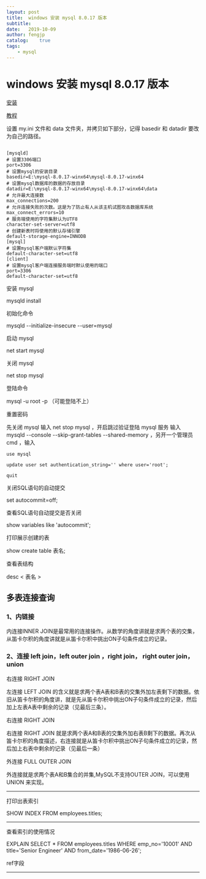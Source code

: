 ```yaml
---
layout: post
title:  windows 安装 mysql 8.0.17 版本
subtitle:   
date:   2019-10-09
author: fengjp
catalog:    true
tags:
    - mysql
---
```


#   windows 安装 mysql 8.0.17 版本

[安装](https://dev.mysql.com/downloads/mysql/)

[教程](https://www.cnblogs.com/yfb918/p/11578156.html)

设置 my.ini 文件和 data 文件夹，并拷贝如下部分，记得 basedir 和 datadir 要改为自己的路径。

```

[mysqld]
# 设置3306端口
port=3306
# 设置mysql的安装目录
basedir=E:\mysql-8.0.17-winx64\mysql-8.0.17-winx64
# 设置mysql数据库的数据的存放目录
datadir=E:\mysql-8.0.17-winx64\mysql-8.0.17-winx64\data
# 允许最大连接数
max_connections=200
# 允许连接失败的次数。这是为了防止有人从该主机试图攻击数据库系统
max_connect_errors=10
# 服务端使用的字符集默认为UTF8
character-set-server=utf8
# 创建新表时将使用的默认存储引擎
default-storage-engine=INNODB
[mysql]
# 设置mysql客户端默认字符集
default-character-set=utf8
[client]
# 设置mysql客户端连接服务端时默认使用的端口
port=3306
default-character-set=utf8

```

安装 mysql

mysqld install

初始化命令

mysqld --initialize-insecure --user=mysql

启动 mysql

net start mysql

关闭 mysql

net stop mysql

登陆命令

mysql -u root -p （可能登陆不上）

重置密码

先关闭 mysql 输入 net stop mysql ，开启跳过验证登陆 mysql 服务 输入 mysqld --console --skip-grant-tables --shared-memory ，另开一个管理员 cmd ，输入 

    use mysql

    update user set authentication_string='' where user='root';
    
    quit

关闭SQL语句的自动提交

set autocommit=off;

查看SQL语句自动提交是否关闭

show variables like 'autocommit';

打印展示创建的表

show create table 表名;

查看表结构

desc < 表名 >

##  多表连接查询

### 1、内链接

内连接INNER JOIN是最常用的连接操作。从数学的角度讲就是求两个表的交集，从笛卡尔积的角度讲就是从笛卡尔积中挑出ON子句条件成立的记录。

### 2、连接 left join，left outer join ，right join， right outer join， union

右连接 RIGHT JOIN

左连接 LEFT JOIN 的含义就是求两个表A表和B表的交集外加左表剩下的数据。依旧从笛卡尔积的角度讲，就是先从笛卡尔积中挑出ON子句条件成立的记录，然后加上左表A表中剩余的记录（见最后三条）。

右连接 RIGHT JOIN

右连接 RIGHT JOIN 就是求两个表A和B表的交集外加右表B剩下的数据。再次从笛卡尔积的角度描述，右连接就是从笛卡尔积中挑出ON子句条件成立的记录，然后加上右表中剩余的记录（见最后一条）

外连接 FULL OUTER JOIN

外连接就是求两个表A和B集合的并集,MySQL不支持OUTER JOIN，可以使用 UNION 来实现。

---

打印出表索引

SHOW INDEX FROM employees.titles;

---

查看索引的使用情况

EXPLAIN SELECT * FROM employees.titles WHERE emp_no='10001' AND title='Senior Engineer' AND from_date='1986-06-26';

ref字段

---


